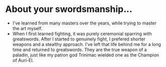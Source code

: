 # About your swordsmanship...
- I've learned from many masters over the years, while trying to master the art myself.
- When I first learned fighting, it was purely ceremonial sparring with greatswords. After I started to genuinely fight, I prefered shorter weapons and a stealthy approach. I've left that life behind me for a long time and returned to greatswords. They are the true weapon of a paladin, just like my patron god Trinimac wielded one as the Champion of Auri-El.
